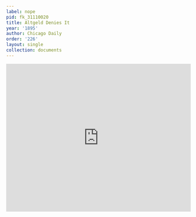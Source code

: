 ```yaml
---
label: nope
pid: fk_31110020
title: Altgeld Denies It
year: '1895'
author: Chicago Daily
order: '226'
layout: single
collection: documents
---
```

<iframe src="https://northwestern.app.box.com/embed/s/i8xt43vsbntkdj04tt1tgwop5mt9twqa?sortColumn=date&view=list" width="500" height="400" frameborder="0" allowfullscreen webkitallowfullscreen msallowfullscreen></iframe>
